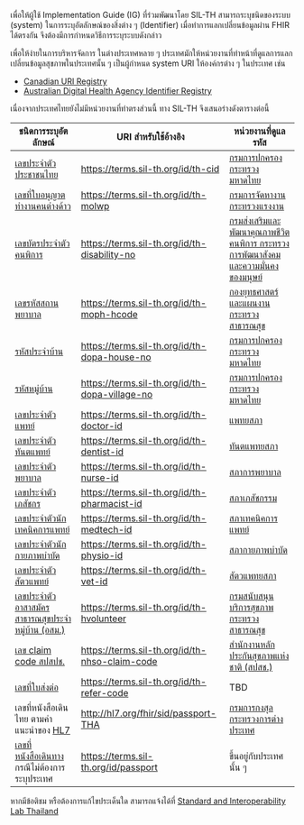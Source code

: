 เพื่อให้ผู้ใช้ Implementation Guide (IG) ที่ร่วมพัฒนาโดย SIL-TH สามารถระบุชนิดของระบบ (system) ในการระบุอัตลักษณ์ของสิ่งต่าง ๆ (Identifier) เมื่อทำการแลกเปลี่ยนข้อมูลผ่าน FHIR ได้ตรงกัน จึงต้องมีการกำหนดวิธีการระบุระบบดังกล่าว

เพื่อให้ง่ายในการบริหารจัดการ ในต่างประเทศหลาย ๆ ประเทศมักให้หน่วยงานที่ทำหน้าที่ดูแลการแลกเปลี่ยนข้อมูลสุขภาพในประเทศนั้น ๆ เป็นผู้กำหนด system URI ให้องค์กรต่าง ๆ ในประเทศ เช่น

- [Canadian URI Registry](https://simplifier.net/canadianuriregistry)
- [Australian Digital Health Agency Identifier Registry](https://namespaces.digitalhealth.gov.au/browse-identifiers.html)

เนื่องจากประเทศไทยยังไม่มีหน่วยงานที่ทำตรงส่วนนี้ ทาง SIL-TH จึงเสนอร่างดังตารางต่อนี้

| ชนิดการระบุอัตลักษณ์                                                                                      | URI สำหรับใช้อ้างอิง                           | หน่วยงานที่ดูแลรหัส                                                                                                                                        |
| --------------------------------------------------------------------------------------------------------- | ---------------------------------------------- | ---------------------------------------------------------------------------------------------------------------------------------------------------------- |
| [เลขประจำตัวประชาชนไทย](./NamingSystem/IDThaiCid)                                                         | https://terms.sil-th.org/id/th-cid             | [กรมการปกครอง กระทรวงมหาดไทย](https://www.dopa.go.th/)                                                                                                     |
| [เลขที่ใบอนุญาตทำงานคนต่างด้าว](./NamingSystem/IDThaiWorkPermit)                                          | https://terms.sil-th.org/id/th-molwp           | [กรมการจัดหางาน กระทรวงแรงงาน](https://www.mol.go.th/)                                                                                                     |
| [เลขบัตรประจำตัวคนพิการ](./NamingSystem/IDThaiDisability)                                                 | https://terms.sil-th.org/id/th-disability-no   | [กรมส่งเสริมและพัฒนาคุณภาพชีวิตคนพิการ กระทรวงการพัฒนาสังคมและความมั่นคงของมนุษย์](https://dep.go.th/th/rights-welfares-services/disabled-person-id-card/) |
| [เลขรหัสสถานพยาบาล](./NamingSystem/IDHcode)                                                               | https://terms.sil-th.org/id/th-moph-hcode      | [กองยุทธศาสตร์และแผนงาน กระทรวงสาธารณสุข](https://bps.moph.go.th)                                                                                          |
| [รหัสประจำบ้าน](https://terms.sil-th.org./NamingSystem/IDDopaHouseNo)                                     | https://terms.sil-th.org/id/th-dopa-house-no   | [กรมการปกครอง กระทรวงมหาดไทย](https://www.dopa.go.th/)                                                                                                     |
| [รหัสหมู่บ้าน](https://terms.sil-th.org./NamingSystem/IDDopaVillageNo)                                    | https://terms.sil-th.org/id/th-dopa-village-no | [กรมการปกครอง กระทรวงมหาดไทย](https://www.dopa.go.th/)                                                                                                     |
| [เลขประจำตัวแพทย์](./NamingSystem/IDThaiDoctor)                                                           | https://terms.sil-th.org/id/th-doctor-id       | [แพทยสภา](https://tmc.or.th/)                                                                                                                              |
| [เลขประจำตัวทันตแพทย์](./NamingSystem/IDThaiDentist)                                                      | https://terms.sil-th.org/id/th-dentist-id      | [ทันตแพทยสภา](https://dentalcouncil.or.th/)                                                                                                                |
| [เลขประจำตัวพยาบาล](./NamingSystem/IDThaiNurse)                                                           | https://terms.sil-th.org/id/th-nurse-id        | [สภาการพยาบาล](https://www.tnmc.or.th/)                                                                                                                    |
| [เลขประจำตัวเภสัชกร](./NamingSystem/IDThaiPharmacist)                                                     | https://terms.sil-th.org/id/th-pharmacist-id   | [สภาเภสัชกรรม](https://www.pharmacycouncil.org/)                                                                                                           |
| [เลขประจำตัวนักเทคนิคการแพทย์](./NamingSystem/IDThaiMedTech)                                              | https://terms.sil-th.org/id/th-medtech-id      | [สภาเทคนิคการแพทย์](http://www.mtc.or.th/)                                                                                                                 |
| [เลขประจำตัวนักกายภาพบำบัด](./NamingSystem/IDThaiPhysio)                                                  | https://terms.sil-th.org/id/th-physio-id       | [สภากายภาพบำบัด](https://pt.or.th/PTCouncil/)                                                                                                              |
| [เลขประจำตัวสัตวแพทย์](./NamingSystem/IDThaiVet)                                                          | https://terms.sil-th.org/id/th-vet-id          | [สัตวแพทยสภา](https://www.vetcouncil.or.th/)                                                                                                               |
| [เลขประจำตัวอาสาสมัครสาธารณสุขประจำหมู่บ้าน (อสม.)](./NamingSystem/IDThaiHealthVolunteer)                 | https://terms.sil-th.org/id/th-hvolunteer      | [กรมสนับสนุนบริการสุขภาพ กระทรวงสาธารณสุข](https://hss.moph.go.th/)                                                                                        |
| [เลข claim code สปสปช.](./NamingSystem/IDNhsoClaimCode)                                                   | https://terms.sil-th.org/id/th-nhso-claim-code | [สำนักงานหลักประกันสุขภาพแห่งชาติ (สปสช.)](https://www.nhso.go.th/)                                                                                        |
| [เลขที่ใบส่งต่อ](./NamingSystem/IDReferCode)                                                              | https://terms.sil-th.org/id/th-refer-code      | TBD                                                                                                                                                        |
| เลขที่หนังสือเดินไทย ตามคำแนะนำของ [HL7](https://terminology.hl7.org/NamingSystem-passportNumNS-THA.html) | http://hl7.org/fhir/sid/passport-THA           | [กรมการกงสุล กระทรวงการต่างประเทศ](https://consular.mfa.go.th/)                                                                                            |
| [เลขที่หนังสือเดินทาง](./NamingSystem/IDPassport) กรณีไม่ต้องการระบุประเทศ                                | https://terms.sil-th.org/id/passport           | ขึ้นอยู่กับประเทศนั้น ๆ                                                                                                                                    |

หากมีข้อติชม หรือต้องการแก้ไขประเด็นใด สามารถแจ้งได้ที่ [Standard and Interoperability Lab Thailand](http://sil-th.org)
